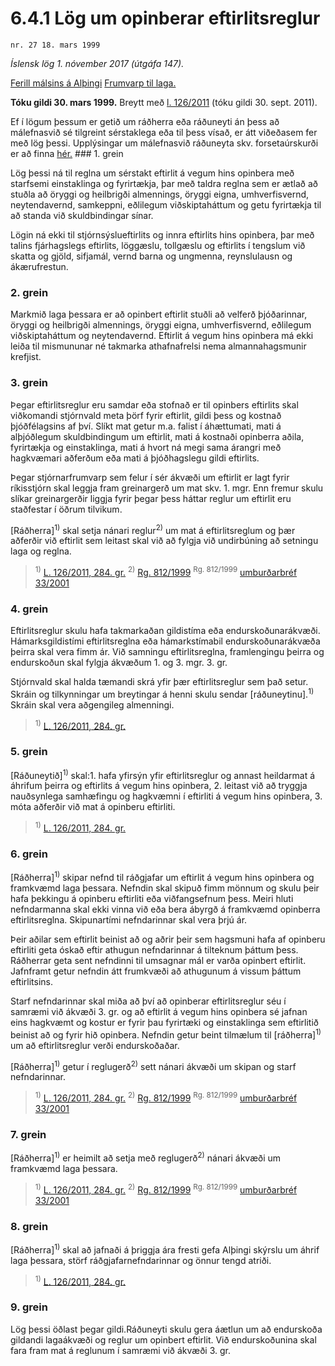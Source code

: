 # 6.4.1 Lög um opinberar eftirlitsreglur

`nr. 27 18. mars 1999`

_Íslensk lög 1. nóvember 2017 (útgáfa 147)._

[Ferill málsins á Alþingi](https://www.althingi.is/thingstorf/thingmalalistar-eftir-thingum/ferill/?ltg=123&mnr=199)
[Frumvarp til laga.](https://www.althingi.is/altext/123/s/0217.html)

**Tóku gildi 30. mars 1999.**
Breytt með
[l. 126/2011](https://althingi.is/altext/stjt/2011.126.html) (tóku gildi 30. sept. 2011).

Ef í lögum þessum er getið um ráðherra eða ráðuneyti án þess að málefnasvið sé tilgreint sérstaklega eða til þess vísað, er átt viðeðasem fer með lög þessi. Upplýsingar um málefnasvið ráðuneyta skv. forsetaúrskurði er að finna [hér.](2017015.md) ### 1. grein

Lög þessi ná til reglna um sérstakt eftirlit á vegum hins opinbera með starfsemi einstaklinga og fyrirtækja, þar með taldra reglna sem er ætlað að stuðla að öryggi og heilbrigði almennings, öryggi eigna, umhverfisvernd, neytendavernd, samkeppni, eðlilegum viðskiptaháttum og getu fyrirtækja til að standa við skuldbindingar sínar.

Lögin ná ekki til stjórnsýslueftirlits og innra eftirlits hins opinbera, þar með talins fjárhagslegs eftirlits, löggæslu, tollgæslu og eftirlits í tengslum við skatta og gjöld, sifjamál, vernd barna og ungmenna, reynslulausn og ákærufrestun.

### 2. grein

Markmið laga þessara er að opinbert eftirlit stuðli að velferð þjóðarinnar, öryggi og heilbrigði almennings, öryggi eigna, umhverfisvernd, eðlilegum viðskiptaháttum og neytendavernd. Eftirlit á vegum hins opinbera má ekki leiða til mismununar né takmarka athafnafrelsi nema almannahagsmunir krefjist.

### 3. grein

Þegar eftirlitsreglur eru samdar eða stofnað er til opinbers eftirlits skal viðkomandi stjórnvald meta þörf fyrir eftirlit, gildi þess og kostnað þjóðfélagsins af því. Slíkt mat getur m.a. falist í áhættumati, mati á alþjóðlegum skuldbindingum um eftirlit, mati á kostnaði opinberra aðila, fyrirtækja og einstaklinga, mati á hvort ná megi sama árangri með hagkvæmari aðferðum eða mati á þjóðhagslegu gildi eftirlits.

Þegar stjórnarfrumvarp sem felur í sér ákvæði um eftirlit er lagt fyrir ríkisstjórn skal leggja fram greinargerð um mat skv. 1. mgr. Enn fremur skulu slíkar greinargerðir liggja fyrir þegar þess háttar reglur um eftirlit eru staðfestar í öðrum tilvikum.

[Ráðherra]<sup>1)</sup> skal setja nánari reglur<sup>2)</sup> um mat á eftirlitsreglum og þær aðferðir við eftirlit sem leitast skal við að fylgja við undirbúning að setningu laga og reglna.

> <sup>1)</sup> [L. 126/2011, 284. gr.](https://althingi.is/altext/stjt/2011.126.html) <sup>2)</sup> [Rg. 812/1999](https://althingi.ishttps://www.reglugerd.is/reglugerdir/allar/nr/812-1999) <sup>Rg. 812/1999</sup> [umburðarbréf 33/2001](https://althingi.ishttps://www.reglugerd.is/reglugerdir/allar/nr/033-2001)

### 4. grein

Eftirlitsreglur skulu hafa takmarkaðan gildistíma eða endurskoðunarákvæði. Hámarksgildistími eftirlitsreglna eða hámarkstímabil endurskoðunarákvæða þeirra skal vera fimm ár. Við samningu eftirlitsreglna, framlengingu þeirra og endurskoðun skal fylgja ákvæðum 1. og 3. mgr. 3. gr.

Stjórnvald skal halda tæmandi skrá yfir þær eftirlitsreglur sem það setur. Skráin og tilkynningar um breytingar á henni skulu sendar [ráðuneytinu].<sup>1)</sup> Skráin skal vera aðgengileg almenningi.

> <sup>1)</sup> [L. 126/2011, 284. gr.](https://althingi.is/altext/stjt/2011.126.html)

### 5. grein

[Ráðuneytið]<sup>1)</sup> skal:1. hafa yfirsýn yfir eftirlitsreglur og annast heildarmat á áhrifum þeirra og eftirlits á vegum hins opinbera,
2. leitast við að tryggja nauðsynlega samhæfingu og hagkvæmni í eftirliti á vegum hins opinbera,
3. móta aðferðir við mat á opinberu eftirliti.

> <sup>1)</sup> [L. 126/2011, 284. gr.](https://althingi.is/altext/stjt/2011.126.html)

### 6. grein

[Ráðherra]<sup>1)</sup> skipar nefnd til ráðgjafar um eftirlit á vegum hins opinbera og framkvæmd laga þessara. Nefndin skal skipuð fimm mönnum og skulu þeir hafa þekkingu á opinberu eftirliti eða viðfangsefnum þess. Meiri hluti nefndarmanna skal ekki vinna við eða bera ábyrgð á framkvæmd opinberra eftirlitsreglna. Skipunartími nefndarinnar skal vera þrjú ár.

Þeir aðilar sem eftirlit beinist að og aðrir þeir sem hagsmuni hafa af opinberu eftirliti geta óskað eftir athugun nefndarinnar á tilteknum þáttum þess. Ráðherrar geta sent nefndinni til umsagnar mál er varða opinbert eftirlit. Jafnframt getur nefndin átt frumkvæði að athugunum á vissum þáttum eftirlitsins.

Starf nefndarinnar skal miða að því að opinberar eftirlitsreglur séu í samræmi við ákvæði 3. gr. og að eftirlit á vegum hins opinbera sé jafnan eins hagkvæmt og kostur er fyrir þau fyrirtæki og einstaklinga sem eftirlitið beinist að og fyrir hið opinbera. Nefndin getur beint tilmælum til [ráðherra]<sup>1)</sup> um að eftirlitsreglur verði endurskoðaðar.

[Ráðherra]<sup>1)</sup> getur í reglugerð<sup>2)</sup> sett nánari ákvæði um skipan og starf nefndarinnar.

> <sup>1)</sup> [L. 126/2011, 284. gr.](https://althingi.is/altext/stjt/2011.126.html) <sup>2)</sup> [Rg. 812/1999](https://althingi.ishttps://www.reglugerd.is/reglugerdir/allar/nr/812-1999) <sup>Rg. 812/1999</sup> [umburðarbréf 33/2001](https://althingi.ishttps://www.reglugerd.is/reglugerdir/allar/nr/033-2001)

### 7. grein

[Ráðherra]<sup>1)</sup> er heimilt að setja með reglugerð<sup>2)</sup> nánari ákvæði um framkvæmd laga þessara.

> <sup>1)</sup> [L. 126/2011, 284. gr.](https://althingi.is/altext/stjt/2011.126.html) <sup>2)</sup> [Rg. 812/1999](https://althingi.ishttps://www.reglugerd.is/reglugerdir/allar/nr/812-1999) <sup>Rg. 812/1999</sup> [umburðarbréf 33/2001](https://althingi.ishttps://www.reglugerd.is/reglugerdir/allar/nr/033-2001)

### 8. grein

[Ráðherra]<sup>1)</sup> skal að jafnaði á þriggja ára fresti gefa Alþingi skýrslu um áhrif laga þessara, störf ráðgjafarnefndarinnar og önnur tengd atriði.

> <sup>1)</sup> [L. 126/2011, 284. gr.](https://althingi.is/altext/stjt/2011.126.html)

### 9. grein

Lög þessi öðlast þegar gildi.Ráðuneyti skulu gera áætlun um að endurskoða gildandi lagaákvæði og reglur um opinbert eftirlit. Við endurskoðunina skal fara fram mat á reglunum í samræmi við ákvæði 3. gr.
